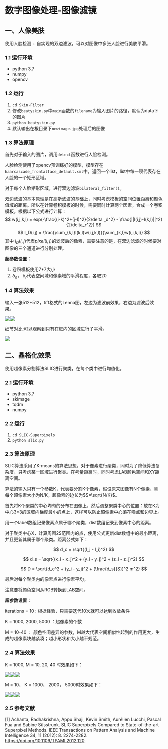 # 数字图像处理-图像滤镜

## 一、人像美肤

使用人脸检测 + 自实现的双边滤波，可以对图像中多张人脸进行美肤平滑。

### 1.1 运行环境

- python 3.7
- numpy
- opencv

### 1.2 运行

1. ``cd Skin-Filter``
2. 修改``beatyskin.py``中``main``函数的``filename``为输入图片的路径，默认为data下的图片
3. ``python beatyskin.py``
4. 默认输出在根目录下``newimage.jpg``处理后的图像

### 1.3 算法原理

首先对于输入的图片，调用``detect``函数进行人脸检测。

人脸检测使用了opencv预训练好的模型，模型存在``haarcascade_frontalface_default.xml``中，返回一个list，list中每一项代表存在人脸的一个矩形区域。

对于每个人脸矩形区域，进行双边滤波``bilateral_filter()``。

双边滤波的基本原理是在高斯滤波的基础上，同时考虑模板的空间位置距离和颜色值域的距离。所以在计算卷积模板的时候，需要同时计算两个因素，合成一个卷积模板。根据以下公式进行计算：
$$
w(i,j,k,l) = exp(-\frac{(i-k)^2+(j-l)^2}{2\delta _d^2} - \frac{||I(i,j)-I(k,l)||^2}{2\delta_r^2})
$$
$$
I_D(i,j) = \frac{\sum_{k,l}I(k,l)w(i,j,k,l)}{\sum_{k,l}w(i,j,k,l)}
$$
其中 $I_D(i,j)$代表$pixel(i,j)$的滤波后的像素，需要注意的是，在双边滤波的时候要对图像的三个通道进行分别处理。

**超参数设置：**

1. 卷积模板使用7*7大小
2. $\delta_d$， $\delta_r$代表空间域和像素域的平滑程度，各取20

### 1.4 算法效果

输入一张512*512，tiff格式的Lenna图，左边为滤波前效果，右边为滤波后效果。

![](./Skin-Filter/oldimage.jpg)![](./Skin-Filter/newimage.jpg)

细节对比:可以观察到只有在框内的区域进行了平滑。

![](./Skin-Filter/compare.png)

## 二、晶格化效果

使用超像素分割算法SLIC进行聚类，在每个类中进行均值化。

### 2.1 运行环境

- python 3.7
- skimage
- tqdm
- numpy

### 2.2 运行

1. ``cd SLIC-Superpixels``
2. ``python slic.py``

### 2.3 算法原理

SLIC算法采用了K-means的算法思想，对于像素进行聚类，同时为了降低算法复杂度，只考虑某一区域进行聚类。在考量距离时，同时考虑LAB颜色空间和XY距离空间。

算法的输入只有一个参数K，代表要分割K个像素，假设原来图像有N个像素，则每个超像素大小为N/K，超像素的边长为$S=\sqrt{N/K}$。

首先将K个聚类的中心均匀的分布在图像上，然后调整聚类中心的位置：放在K为中心3*3的区域内梯度最小的点上，这样可以防止超像素中心落在噪点和边界上。

用一个label数组记录像素点属于哪个聚类，dist数组记录到像素中心的距离。

对于聚类中心X，计算周围2S范围内的点，使用公式更新dist数组中的最小距离，并且更新其属于哪个聚类。距离公式如下：

$$
d_c = \sqrt{(l_j - l_i)^2}
$$

$$
d_s = \sqrt{(x_i - x_j)^2 + (y_i - y_j)^2 + (z_i - z_j)^2}
$$

$$
D = \sqrt{d_c^2 + (y_i - y_j)^2 + (\frac{d_s}{S})^2 m^2}
$$

最后对每个聚类内的像素点进行像素平均。

注意要将颜色空间从RGB转换到LAB空间。

**超参数设置：**

iterations = 10 : 根据经验，只需要迭代10次就可以达到收敛条件

K = 1000, 2000, 5000 ：超像素的个数

M = 10-40 ： 颜色空间差异的参数，M越大代表空间相似性起到的作用更大，生成的超像素块越紧凑；越小形状和大小越不规范。

### 2.4 算法效果

K = 1000, M = 10, 20, 40 时效果如下：

![](./SLIC-Superpixels/result_K_1000_M10.png)![](./SLIC-Superpixels/result_K_1000_M20.png)![](./SLIC-Superpixels/result_K_1000_M30.png)

M = 10， K = 1000， 2000， 5000时效果如下：

![](./SLIC-Superpixels/result_K_1000_M10.png)![](./SLIC-Superpixels/result_K_2000_M10.png)![](./SLIC-Superpixels/result_K_5000_M10.png)

### 2.5 参考文献

[1] Achanta, Radhakrishna, Appu Shaji, Kevin Smith, Aurélien Lucchi, Pascal Fua and Sabine Süsstrunk. SLIC Superpixels Compared to State-of-the-art Superpixel Methods. IEEE Transactions on Pattern Analysis and Machine Intelligence 34, 11 (2012): 8. 2274-2282. https://doi.org/10.1109/TPAMI.2012.120.

